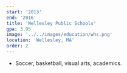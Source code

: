 ```yaml
---
start: '2013'
end: '2016'
title: 'Wellesley Public Schools'
gpa: 3.95
image: '../../images/education/whs.png'
location: 'Wellesley, MA'
order: 2
---
```


- Soccer, basketball, visual arts, academics.
